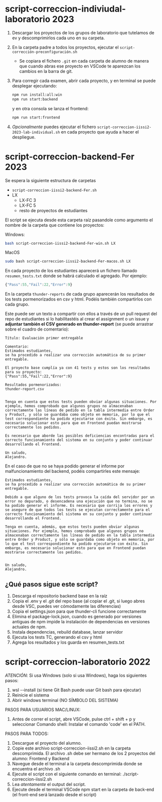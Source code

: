 # script-correccion-indiviudal-laboratorio 2023

1. Descargar los proyectos de los grupos de laboratorio que tutelamos de ev y descomprimirlos cada uno en su carpeta.
1. En la carpeta padre a todos los proyectos, ejecutar el `script-corrección-preconfiguración.sh`

   * Se copiara el fichero `.git` en cada carpeta de alumno de manera que cuando abras ese proyecto en VSCode te aparezcan los cambios en la barra de git.

1. Para corregir cada examen, abrir cada proyecto, y en terminal se puede desplegar ejecutando:

    ```Bash
    npm run install:all:win
    npm run start:backend
    ```

    y en otra consola se lanza el frontend:

    ```Bash
    npm run start:frontend
    ```

1. *Opcionalmente* puedes ejecutar el fichero `script-correccion-iissi2-2023-lab-individual.sh` en cada proyecto que ayuda a hacer el despliegue.

# script-correccion-backend-Fer 2023

Se espera la siguiente estructura de carpetas

* `script-correccion-iissi2-backend-Fer.sh`
* LX
  * LX-FC 3
  * LX-FC 5
  * resto de proyectos de estudiantes

El script se ejecuta desde esta carpeta raíz pasandole como argumento el nombre de la carpeta que contiene los proyectos:

Windows:

```Bash
bash script-correccion-iissi2-backend-Fer-win.sh LX
```

MacOS

```Bash
sudo bash script-correccion-iissi2-backend-Fer-macos.sh LX
```

En cada proyecto de los estudiantes aparecerá un fichero llamado `resumen_tests.txt` donde se habrá calculado el agregado. Por ejemplo:

```Javascript
{"Pass":55,"Fail":22,"Error":9}
```

En la carpeta `thunder-reports` de cada grupo aparecerán los resultados de los tests pormenorizados en csv y html. Podéis también compartirlos con cada grupo.

Este puede ser un texto a compartir con ellos a través de un pull request del repo de estudiantes si lo habilitastéis al crear el assignment o un issue y **adjuntar también el CSV generado en thunder-report** (se puede arrastrar sobre el cuadro de comentario):

```Text
Título: Evaluación primer entregable

Comentario:
Estimados estudiantes,
se ha procedido a realizar una corrección automática de su primer entregable.

El proyecto base cumplía ya con 41 tests y estos son los resultados para su proyecto:
{"Pass":55,"Fail":22,"Error":9}

Resultados pormenorizados:
thunder-report.csv


Tenga en cuenta que estos tests pueden obviar algunas situaciones. Por ejemplo, hemos comprobado que algunos grupos no almacenaban correctamente las líneas de pedido en la tabla intermedia entre Order y Product, y sólo se guardaba como objeto en memoria, por lo que el test correspondiente ha podido ejecutarse con éxito. Sin embargo, es necesario solucionar esto para que en Frontend puedan mostrarse correctamente los pedidos.

Es necesario que aborde las posibles deficiencias encontradas para el correcto funcionamiento del sistema en su conjunto y poder continuar desarrollando el Frontend.

Un saludo,
Alejandro.
```

En el caso de que no se haya podido generar el informe por malfuncionamiento del backend, podéis compartirles este mensaje:

```
Estimados estudiantes,
se ha procedido a realizar una corrección automática de su primer entregable.

Debido a que alguno de los tests provoca la caída del servidor por un error no depurado, o desencadena una ejecución que no termina, no se ha podido generar el informe. Es necesario que corrija los errores y se asegure de que todos los tests se ejecutan correctamente para el correcto funcionamiento del sistema en su conjunto y poder continuar desarrollando el Frontend.

Tenga en cuenta, además, que estos tests pueden obviar algunas situaciones. Por ejemplo, hemos comprobado que algunos grupos no almacenaban correctamente las líneas de pedido en la tabla intermedia entre Order y Product, y sólo se guardaba como objeto en memoria, por lo que el test correspondiente ha podido ejecutarse con éxito. Sin embargo, es necesario solucionar esto para que en Frontend puedan mostrarse correctamente los pedidos.


Un saludo,
Alejandro.
```

## ¿Qué pasos sigue este script?

1. Descarga el repositorio backend base en la raíz
1. Copia el .env y el .git del repo base (al copiar el .git, si luego abres desde VSC, puedes ver cómodamente las diferencias)
1. Copia el settings.json para que thunder-cli funcione correctamente
1. Elimina el package-lock.json, cuando es generado por versiones antiguas de npm impide la instalación de dependencias en versiones actuales de npm.
1. Instala dependencias, rebuild database, lanzar servidor
1. Ejecuta los tests TC, generando el csv y html
1. Agrega los resultados y los guarda en resumen_tests.txt

# script-correccion-laboratorio 2022

*ATENCIÓN*: Si usa Windows (solo si usa Windows), haga los siguientes pasos:

1. wsl --install (si tiene Git Bash puede usar Git bash para ejecutar)
2. Reinicie el sistema
3. Abrir windows terminal (NO SÍMBOLO DEL SISTEMA)

PASOS PARA USUARIOS MAC/LINUX:

1. Antes de correr el script, abre VSCode, pulse ctrl + shift + p y seleccionar Comando shell: Instalar el comando 'code' en el PATH.

PASOS PARA TODOS:

1. Descargue el proyecto del alumno.
2. Copie este archivo script-correccion-iissi2.sh en la carpeta descomprimida. El archivo .sh debe ser hermano de los 2 proyectos del alumno: Frontend y Backend
3. Navegue desde el terminal a la carpeta descomprimida donde se encuentra el archivo .sh
4. Ejecute el script con el siguiente comando en terminal: ./script-correccion-iissi2.sh
5. Lea *atentamente* el output del script.
6. Ejecute desde el terminal VSCode npm start en la carpeta de back-end (el front-end será lanzado desde el script)
